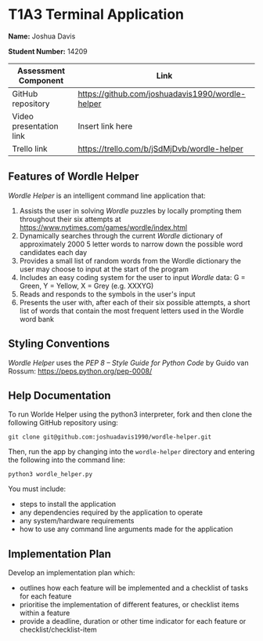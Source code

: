 # T1A3 Terminal Application

**Name:** Joshua Davis

**Student Number:** 14209

| Assessment Component | Link |
| --- | --- |
| GitHub repository | https://github.com/joshuadavis1990/wordle-helper |
| Video presentation link | Insert link here |
| Trello link | https://trello.com/b/jSdMjDvb/wordle-helper |

## Features of Wordle Helper

*Wordle Helper* is an intelligent command line application that:

1. Assists the user in solving *Wordle* puzzles by locally prompting them throughout their six attempts at https://www.nytimes.com/games/wordle/index.html
1. Dynamically searches through the current *Wordle* dictionary of approximately 2000 5 letter words to narrow down the possible word candidates each day
1. Provides a small list of random words from the Wordle dictionary the user may choose to input at the start of the program
1. Includes an easy coding system for the user to input *Wordle* data: G = Green, Y = Yellow, X = Grey (e.g. XXXYG)
1. Reads and responds to the symbols in the user's input
1. Presents the user with, after each of their six possible attempts, a short list of words that contain the most frequent letters used in the Wordle word bank

## Styling Conventions

*Wordle Helper* uses the *PEP 8 – Style Guide for Python Code* by Guido van Rossum: https://peps.python.org/pep-0008/

## Help Documentation

To run Worlde Helper using the python3 interpreter, fork and then clone the following GitHub repository using:

```
git clone git@github.com:joshuadavis1990/wordle-helper.git
```

Then, run the app by changing into the `wordle-helper` directory and entering the following into the command line:

```
python3 wordle_helper.py
```

You must include:
- steps to install the application
- any dependencies required by the application to operate
- any system/hardware requirements
- how to use any command line arguments made for the application

## Implementation Plan

Develop an implementation plan which:
- outlines how each feature will be implemented and a checklist of tasks for each feature
- prioritise the implementation of different features, or checklist items within a feature
- provide a deadline, duration or other time indicator for each feature or checklist/checklist-item